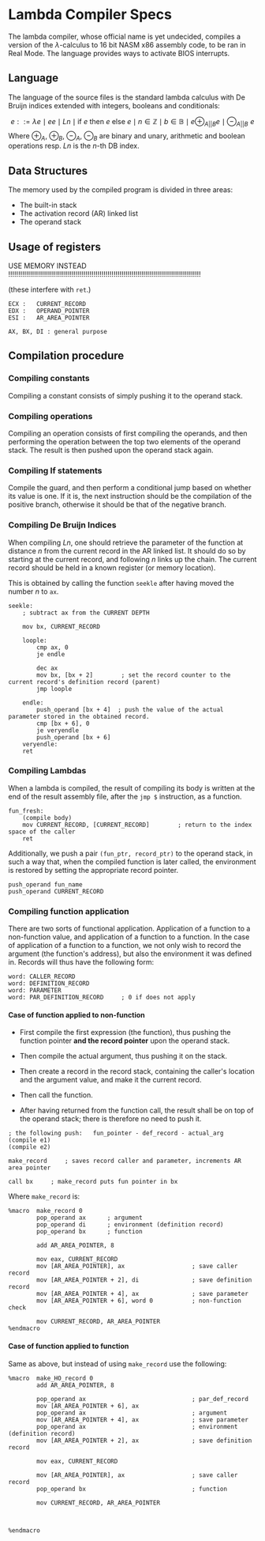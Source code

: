 # Lambda Compiler Specs
The lambda compiler, whose official name is yet undecided, compiles a version of the $\lambda$-calculus to 16 bit NASM x86 assembly code, to be ran in Real Mode. The language provides ways to activate BIOS interrupts.

## Language
The language of the source files is the standard lambda calculus with De Bruijn indices extended with integers, booleans and conditionals:

$$e ::= \lambda e \mid ee \mid Ln \mid \text{if }e\text{ then } e \text{ else } e \mid n \in \mathbb Z \mid b \in \mathbb B \mid e \oplus_{A || B} e \mid \ominus_{A || B} \,\,e$$
Where $\oplus_A$, $\oplus_B$, $\ominus_A$, $\ominus_B$ are binary and unary, arithmetic and boolean operations resp. $Ln$ is the $n$-th DB index.

## Data Structures

The memory used by the compiled program is divided in three areas:

- The built-in stack
- The activation record (AR) linked list
- The operand stack

## Usage of registers

USE MEMORY INSTEAD !!!!!!!!!!!!!!!!!!!!!!!!!!!!!!!!!!!!!!!!!!!!!!!!!!!!!!!!!!!!!!!!!!!!!!!!!!!!!!!!!!!!!!!!!!!!!!!!!

(these interfere with `ret`.)

```
ECX : 	CURRENT_RECORD
EDX :	OPERAND_POINTER
ESI : 	AR_AREA_POINTER

AX, BX, DI : general purpose

```

## Compilation procedure

### Compiling constants
Compiling a constant consists of simply pushing it to the operand stack.

### Compiling operations

Compiling an operation consists of first compiling the operands, and then performing the operation between the top two elements of the operand stack. The result is then pushed upon the operand stack again.

### Compiling If statements

Compile the guard, and then perform a conditional jump based on whether its value is one. If it is, the next instruction should be the compilation of the positive branch, otherwise it should be that of the negative branch.

### Compiling De Bruijn Indices

When compiling $Ln$, one should retrieve the parameter of the function at distance $n$ from the current record in the AR linked list. It should do so by starting at the current record, and following $n$ links up the chain. The current record should be held in a known register (or memory location).

This is obtained by calling the function `seekle` after having moved the number $n$ to `ax`. 

```
seekle:
	; subtract ax from the CURRENT DEPTH

	mov bx, CURRENT_RECORD

	loople:
		cmp ax, 0
		je endle

		dec ax
		mov bx, [bx + 2]        ; set the record counter to the current record's definition record (parent)
		jmp loople

	endle:
		push_operand [bx + 4]  ; push the value of the actual parameter stored in the obtained record.
		cmp [bx + 6], 0
		je veryendle
		push_operand [bx + 6]
	veryendle:
	ret

```

### Compiling Lambdas

When a lambda is compiled, the result of compiling its body is written at the end of the result assembly file, after the `jmp $` instruction, as a function. 

```
fun_fresh:
	(compile body)
	mov CURRENT_RECORD, [CURRENT_RECORD]		; return to the index space of the caller
	ret
```

Additionally, we push a pair `(fun_ptr, record_ptr)` to the operand stack, in such a way that, when the compiled function is later called, the environment is restored by setting the appropriate record pointer.

```
push_operand fun_name
push_operand CURRENT_RECORD
```

### Compiling function application

There are two sorts of functional application. Application of a function to a non-function value, and application of a function to a function. In the case of application of a function to a function, we not only wish to record the argument (the function's address), but also the environment it was defined in. Records will thus have the following form:

```
word: CALLER_RECORD
word: DEFINITION_RECORD
word: PARAMETER
word: PAR_DEFINITION_RECORD		; 0 if does not apply
``` 

#### Case of function applied to non-function
- First compile the first expression (the function), thus pushing the function pointer **and the record pointer** upon the operand stack. 
- Then compile the actual argument, thus pushing it on the stack. 

- Then create a record in the record stack, containing the caller's location and the argument value, and make it the current record. 
- Then call the function. 
- After having returned from the function call, the result shall be on top of the operand stack; there is therefore no need to push it.

```
; the following push: 	fun_pointer - def_record - actual_arg
(compile e1)
(compile e2)

make_record  	; saves record caller and parameter, increments AR area pointer

call bx		; make_record puts fun pointer in bx

```

Where `make_record` is:

```
%macro 	make_record 0
		pop_operand ax		; argument
		pop_operand di		; environment (definition record)
		pop_operand bx		; function
		
		add AR_AREA_POINTER, 8
		
		mov eax, CURRENT_RECORD
		mov [AR_AREA_POINTER], ax					; save caller record
		mov [AR_AREA_POINTER + 2], di				; save definition record
		mov [AR_AREA_POINTER + 4], ax				; save parameter
		mov [AR_AREA_POINTER + 6], word 0			; non-function check
		
		mov CURRENT_RECORD, AR_AREA_POINTER
%endmacro
```

#### Case of function applied to function
Same as above, but instead of using `make_record` use the following:
```
%macro 	make_HO_record 0
		add AR_AREA_POINTER, 8
		
		pop_operand ax								; par_def_record
		mov [AR_AREA_POINTER + 6], ax
		pop_operand ax								; argument
		mov [AR_AREA_POINTER + 4], ax				; save parameter
		pop_operand ax								; environment (definition record)
		mov [AR_AREA_POINTER + 2], ax				; save definition record
		
		mov eax, CURRENT_RECORD
		
		mov [AR_AREA_POINTER], ax					; save caller record
		pop_operand bx								; function
		
		mov CURRENT_RECORD, AR_AREA_POINTER
		
		
		
%endmacro
```